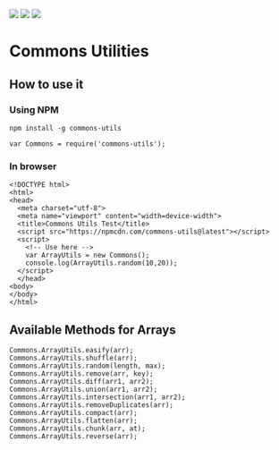 <img src="https://img.shields.io/travis/pujansrt/commons-utils.svg">
<img src="https://img.shields.io/travis/pujansrt/commons-utils/master.svg?label=linux">
<img src="https://img.shields.io/travis/pujansrt/commons-utils/master.svg?label=windows">


# Commons Utilities

## How to use it

### Using NPM

```
npm install -g commons-utils

var Commons = require('commons-utils');
```

### In browser

```
<!DOCTYPE html>
<html>
<head>
  <meta charset="utf-8">
  <meta name="viewport" content="width=device-width">
  <title>Commons Utils Test</title>
  <script src="https://npmcdn.com/commons-utils@latest"></script>
  <script>
    <!-- Use here -->
    var ArrayUtils = new Commons();
    console.log(ArrayUtils.random(10,20));
  </script>
  </head>
<body>
</body>
</html>
```

## Available Methods for Arrays

```
Commons.ArrayUtils.easify(arr);
Commons.ArrayUtils.shuffle(arr);
Commons.ArrayUtils.random(length, max);
Commons.ArrayUtils.remove(arr, key);
Commons.ArrayUtils.diff(arr1, arr2);
Commons.ArrayUtils.union(arr1, arr2);
Commons.ArrayUtils.intersection(arr1, arr2);
Commons.ArrayUtils.removeDuplicates(arr);
Commons.ArrayUtils.compact(arr);
Commons.ArrayUtils.flatten(arr);
Commons.ArrayUtils.chunk(arr, at);
Commons.ArrayUtils.reverse(arr);
```
